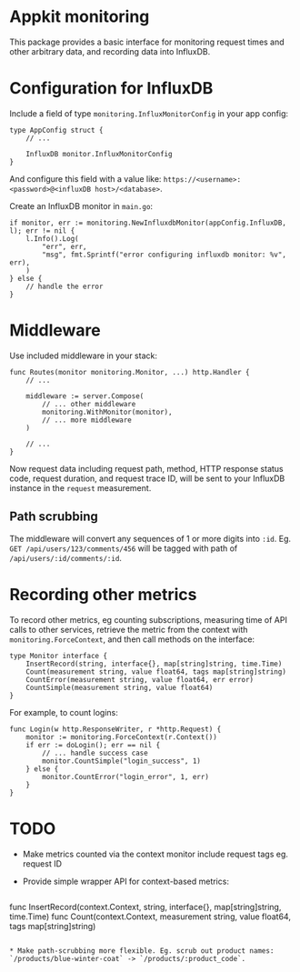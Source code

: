 # Appkit monitoring

This package provides a basic interface for monitoring request times
and other arbitrary data, and recording data into InfluxDB.

# Configuration for InfluxDB

Include a field of type `monitoring.InfluxMonitorConfig` in your app config:

```
type AppConfig struct {
	// ...

	InfluxDB monitor.InfluxMonitorConfig
}
```

And configure this field with a value like: `https://<username>:<password>@<influxDB host>/<database>`.

Create an InfluxDB monitor in `main.go`:

```
if monitor, err := monitoring.NewInfluxdbMonitor(appConfig.InfluxDB, l); err != nil {
	l.Info().Log(
		"err", err,
		"msg", fmt.Sprintf("error configuring influxdb monitor: %v", err),
	)
} else {
	// handle the error
}
```

# Middleware

Use included middleware in your stack:

```
func Routes(monitor monitoring.Monitor, ...) http.Handler {
    // ...

	middleware := server.Compose(
		// ... other middleware
    	monitoring.WithMonitor(monitor),
    	// ... more middleware
    )

    // ...
}
```

Now request data including request path, method, HTTP response status code, request duration, and request trace ID, will be sent to your InfluxDB instance in the `request` measurement.

## Path scrubbing

The middleware will convert any sequences of 1 or more digits into `:id`. Eg. `GET /api/users/123/comments/456` will be tagged with path of `/api/users/:id/comments/:id`.

# Recording other metrics

To record other metrics, eg counting subscriptions, measuring time of API calls to other services, retrieve the metric from the context with `monitoring.ForceContext`, and then call methods on the interface:

```
type Monitor interface {
	InsertRecord(string, interface{}, map[string]string, time.Time)
	Count(measurement string, value float64, tags map[string]string)
	CountError(measurement string, value float64, err error)
	CountSimple(measurement string, value float64)
}
```


For example, to count logins:

```
func Login(w http.ResponseWriter, r *http.Request) {
    monitor := monitoring.ForceContext(r.Context())
    if err := doLogin(); err == nil {
        // ... handle success case
        monitor.CountSimple("login_success", 1)
    } else {
        monitor.CountError("login_error", 1, err)
    }
}
```

# TODO

* Make metrics counted via the context monitor include request tags eg. request ID

* Provide simple wrapper API for context-based metrics:

   ```
func InsertRecord(context.Context, string, interface{}, map[string]string, time.Time)
func Count(context.Context, measurement string, value float64, tags map[string]string)
```

* Make path-scrubbing more flexible. Eg. scrub out product names: `/products/blue-winter-coat` -> `/products/:product_code`.
